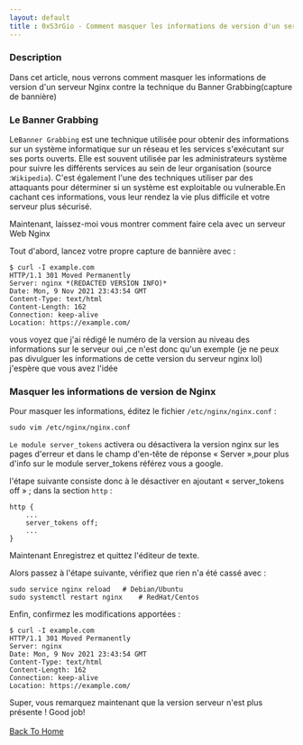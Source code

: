 ```yaml
---
layout: default
title : 0xS3rGio - Comment masquer les informations de version d'un serveur Nginx
---
```


### Description

Dans cet article, nous verrons comment masquer les informations de version d'un serveur Nginx contre la technique du Banner Grabbing(capture de bannière)

### Le Banner Grabbing

Le`Banner Grabbing` est une technique utilisée pour obtenir des informations sur un système informatique sur un réseau et les services s'exécutant sur ses ports ouverts. Elle est souvent utilisée par les administrateurs système pour suivre les différents services au sein de leur organisation (source :`Wikipedia`).
C'est également l'une des techniques utiliser par des attaquants pour déterminer si un système est exploitable ou vulnerable.En cachant ces informations, vous leur rendez la vie plus difficile et votre serveur plus sécurisé.
 
 Maintenant, laissez-moi vous montrer comment faire cela avec un serveur Web Nginx
 
 Tout d'abord, lancez votre propre capture de bannière avec :

```
$ curl -I example.com
HTTP/1.1 301 Moved Permanently
Server: nginx *(REDACTED VERSION INFO)*
Date: Mon, 9 Nov 2021 23:43:54 GMT
Content-Type: text/html
Content-Length: 162
Connection: keep-alive
Location: https://example.com/
```
vous voyez que j'ai rédigé le numéro de la version au niveau des informations sur le serveur oui ,ce n'est donc qu'un exemple (je ne peux pas divulguer les informations de cette version du serveur nginx lol) j'espère que vous avez l'idée  

### Masquer les informations de version de Nginx

Pour masquer les informations, éditez le fichier `/etc/nginx/nginx.conf` :

```
sudo vim /etc/nginx/nginx.conf
```
`Le module server_tokens` activera ou désactivera la version nginx sur les pages d'erreur et dans le champ d'en-tête de réponse « Server »,pour plus d'info sur le module server_tokens référez vous a google.

l'étape suivante consiste donc à le désactiver en ajoutant « server_tokens off » ; dans la section `http` :

```
http {
	...
	server_tokens off;
	...
}
```
Maintenant Enregistrez et quittez l'éditeur de texte.

Alors passez à l'étape suivante, vérifiez que rien n'a été cassé avec :

```
sudo service nginx reload 	# Debian/Ubuntu
sudo systemctl restart nginx 	# RedHat/Centos
```
Enfin, confirmez les modifications apportées :

```
$ curl -I example.com
HTTP/1.1 301 Moved Permanently
Server: nginx 
Date: Mon, 9 Nov 2021 23:43:54 GMT
Content-Type: text/html
Content-Length: 162
Connection: keep-alive
Location: https://example.com/
```
Super, vous remarquez maintenant que la version serveur n'est plus présente ! Good job!
<br> <br>
[Back To Home](../index.md)
<br>



